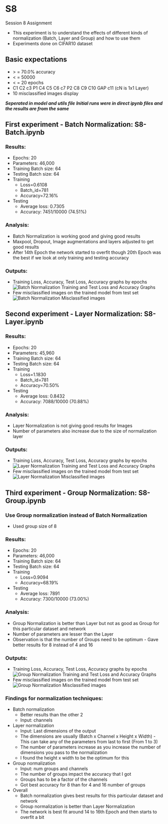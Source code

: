 # S8
Session 8 Assignment
- This experiment is to understand the effects of different kinds of normalization (Batch, Layer and Group) and how to use them
- Experiments done on CIFAR10 dataset

## Basic expectations
- \> = 70.0% accuracy
- < = 50000
- < = 20 epochs
- C1 C2 c3 P1 C4 C5 C6 c7 P2 C8 C9 C10 GAP c11 (cN is 1x1 Layer)
- 10 misclassified images display

***Seperated in model and utils file***
***Initial runs were in direct ipynb files and the results are from the same***

## First experiment - Batch Normalization: S8-Batch.ipynb
### Results:
- Epochs: 20
- Parameters: 46,000
- Training Batch size: 64
- Testing Batch size: 64
- Training
  - Loss=0.6108
  - Batch_id=781
  - Accuracy=72.16%
- Testing
  - Average loss: 0.7305
  - Accuracy: 7451/10000 (74.51%)

### Analysis:
- Batch Normalization is working good and giving good results
- Maxpool, Dropout, Image augmentations and layers adjusted to get good results
- After 14th Epoch the network started to overfit though 20th Epoch was the best if we look at only training and testing accuracy

### Outputs:
- Training Loss, Accuracy, Test Loss, Accuracy graphs by epochs
  ![Batch Normalization Training and Test Loss and Accuracy Graphs](./images/S8-Batch.png?raw=true "Batch Normalization Training and Test Loss and Accuracy Graphs")
- Few misclassified images on the trained model from test set
  ![Batch Normalization Misclassified images](./images/S8-Batch_Misclassified.png?raw=true "Batch Normalization Misclassified images")

## Second experiment - Layer Normalization: S8-Layer.ipynb
### Results:
- Epochs: 20
- Parameters: 45,960
- Training Batch size: 64
- Testing Batch size: 64
- Training
  - Loss=1.1830
  - Batch_id=781
  - Accuracy=70.50%
- Testing
  - Average loss: 0.8432
  - Accuracy: 7088/10000 (70.88%)

### Analysis:
- Layer Normalization is not giving good results for Images
- Number of parameters also increase due to the size of normalization layer

### Outputs:
- Training Loss, Accuracy, Test Loss, Accuracy graphs by epochs
  ![Layer Normalization Training and Test Loss and Accuracy Graphs](./images/S8-Layer.png?raw=true "Layer Normalization Training and Test Loss and Accuracy Graphs")
- Few misclassified images on the trained model from test set
  ![Layer Normalization Misclassified images](./images/S8-Layer_Misclassified.png?raw=true "Layer Normalization Misclassified images")

## Third experiment - Group Normalization: S8-Group.ipynb
### Use Group normalization instead of Batch Normalization
- Used group size of 8

### Results:
- Epochs: 20
- Parameters: 46,000
- Training Batch size: 64
- Testing Batch size: 64
- Training
  - Loss=0.9094
  - Accuracy=68.19%
- Testing
  - Average loss: 7891
  - Accuracy: 7300/10000 (73.00%)

### Analysis:
- Group Normalization is better than Layer but not as good as Group for this particular dataset and network
- Number of parameters are lesser than the Layer
- Observation is that the number of Groups need to be optimum - Gave better results for 8 instead of 4 and 16

### Outputs:
- Training Loss, Accuracy, Test Loss, Accuracy graphs by epochs
  ![Group Normalization Training and Test Loss and Accuracy Graphs](./images/S8-Group.png?raw=true "Group Normalization Training and Test Loss and Accuracy Graphs")
- Few misclassified images on the trained model from test set
  ![Group Normalization Misclassified images](./images/S8-Group_Misclassified.png?raw=true "Group Normalization Misclassified images")

### Findings for normalization techniques:
- Batch normalization
  - Better results than the other 2
  - Input: channels
- Layer normalization
  - Input: Last dimensions of the output
  - The dimensions are usually (Batch x Channel x Height x Width) - This can take any of the parameters from last to first (From 1 to 3)
  - The number of parameters increase as you increase the number of dimensions you pass to the normalization
  - I found the height x width to be the optimum for this
- Group normalization
  - Input: num groups and channels
  - The number of groups impact the accuracy that I got
  - Groups has to be a factor of the channels
  - Got best accuracy for 8 than for 4 and 16 number of groups
- Overall
  - Batch normalization gives best results for this particular dataset and network
  - Group normalization is better than Layer Normalization
  - The network is best fit around 14 to 16th Epoch and then starts to overfit a bit
